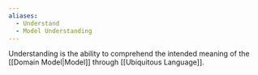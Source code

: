 ```yaml
---
aliases:
  - Understand
  - Model Understanding
---
```

Understanding is the ability to comprehend the intended meaning of the [[Domain Model|Model]] through [[Ubiquitous Language]].
